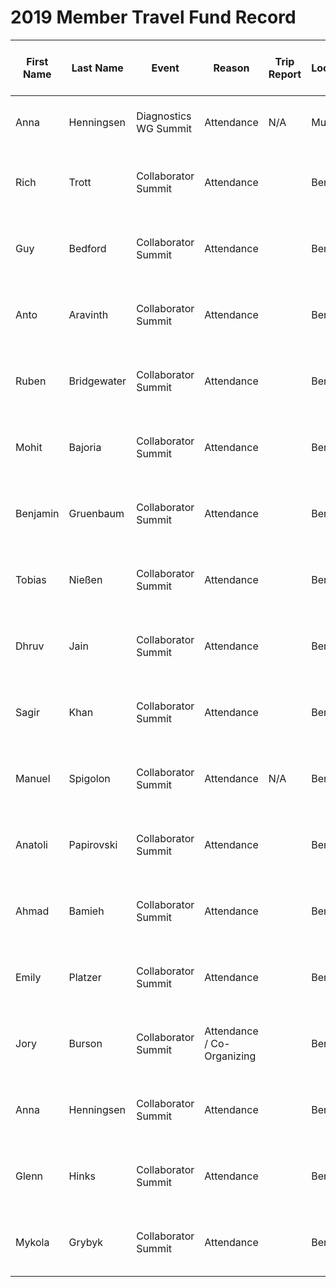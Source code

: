 # 2019 Member Travel Fund Record

First Name | Last Name | Event | Reason | Trip Report | Location | Travel Dates | Amount Requested: | Pull Request date | Pull Request link | Date Expense report sent | Amount of Expense Report | Date Sent to Finance | Date approved through Bill.com | Bill.com Amount approved for reimbursement
-|-|-|-|-|-|-|-|-|-|-|-|-|-|-
Anna | Henningsen | Diagnostics WG Summit | Attendance | N/A | Munich |6 Mar – 9 Mar 2019 | 252.68 € | 21 Jan 2019 | https://github.com/nodejs/admin/pull/295 |||||
Rich | Trott | Collaborator Summit | Attendance || Berlin | 30 May - 31 May 2019 | US $1404.12 | 8 Mar 2019 | https://github.com/nodejs/admin/pull/309 |||||
Guy | Bedford | Collaborator Summit | Attendance || Berlin |30 May - 31 May 2019 | $1185 USD | 13 March 2019 ||||||
Anto | Aravinth | Collaborator Summit | Attendance || Berlin | 30 May - 31 May 2019 | 1300 USD | 21 March 2019 ||||||
Ruben | Bridgewater | Collaborator Summit | Attendance || Berlin | 30 May - 31 May 2019 | 650 € | 28 March 2019 | https://github.com/nodejs/admin/pull/322 |||||
Mohit | Bajoria | Collaborator Summit | Attendance || Berlin | 30 May - 31 May 2019 | 1500 USD | 28 March 2019 | https://github.com/nodejs/admin/pull/323 |||||
Benjamin | Gruenbaum | Collaborator Summit | Attendance | | Berlin | 30 May - 31 May 2019 | 800 USD | 28 March 2019 ||||||
Tobias | Nießen | Collaborator Summit | Attendance || Berlin | 30 May - 31 May 2019 | 500 € | 9 April 2019 | https://github.com/nodejs/admin/pull/333 |||||
Dhruv | Jain | Collaborator Summit | Attendance || Berlin | 30 May - 31 May 2019 | 2000 USD | 5 April 2019 | https://github.com/nodejs/admin/pull/331 |||||
Sagir | Khan | Collaborator Summit | Attendance || Berlin | 30 May - 31 May 2019 | 1600 USD | 4 April 2019 | https://github.com/nodejs/admin/pull/329 |||||
Manuel | Spigolon | Collaborator Summit | Attendance | N/A | Berlin | 29 May - 02 Jun 2019 | 250€ | 20 April 2019 | https://github.com/nodejs/admin/pull/347 |||||
Anatoli | Papirovski| Collaborator Summit | Attendance || Berlin | 30 May - 31 May 2019 | US $1600 | 22 Apr 2019 | https://github.com/nodejs/admin/pull/348 |||||
Ahmad | Bamieh | Collaborator Summit | Attendance || Berlin | 30 May - 31 May 2019 | 1200 USD | 10 April 2019 | https://github.com/nodejs/admin/pull/335 |||||||
Emily | Platzer | Collaborator Summit | Attendance || Berlin | 30 May - 31 May 2019 | US $1620 | 14 April 2019 | https://github.com/nodejs/admin/pull/340 |||||
Jory | Burson| Collaborator Summit | Attendance / Co-Organizing || Berlin | 28 May - 1 June 2019 | US $1500 | 24 Apr 2019 | |||||
Anna | Henningsen | Collaborator Summit | Attendance || Berlin | 30 May - 31 May 2019 | 257.25€ | 29 Apr 2019 | |||||
Glenn | Hinks | Collaborator Summit | Attendance || Berlin | 30 May - 31 May 2019 | US $1660 | 25 Apr 2019 ||||||
Mykola | Grybyk | Collaborator Summit | Attendance || Berlin | 30 May - 31 May 2019 | 320.57€ | 2 May 2019 | |||||
